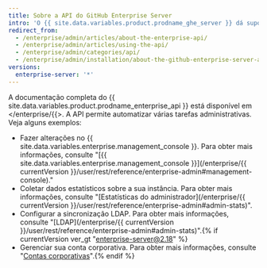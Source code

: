 ```yaml
---
title: Sobre a API do GitHub Enterprise Server
intro: 'O {{ site.data.variables.product.prodname_ghe_server }} dá suporte à mesma API avançada disponível no {{ site.data.variables.product.prodname_dotcom_the_website }} e tem seu próprio conjunto de pontos de extremidade de API.'
redirect_from:
  - /enterprise/admin/articles/about-the-enterprise-api/
  - /enterprise/admin/articles/using-the-api/
  - /enterprise/admin/categories/api/
  - /enterprise/admin/installation/about-the-github-enterprise-server-api
versions:
  enterprise-server: '*'
---
```


A documentação completa do {{ site.data.variables.product.prodname_enterprise_api }} está disponível em </enterprise/{{>. A API permite automatizar várias tarefas administrativas. Veja alguns exemplos:

- Fazer alterações no {{ site.data.variables.enterprise.management_console }}. Para obter mais informações, consulte "[{{ site.data.variables.enterprise.management_console }}](/enterprise/{{ currentVersion }}/user/rest/reference/enterprise-admin#management-console)."
- Coletar dados estatísticos sobre a sua instância. Para obter mais informações, consulte "[Estatísticas do administrador](/enterprise/{{ currentVersion }}/user/rest/reference/enterprise-admin#admin-stats)".
- Configurar a sincronização LDAP. Para obter mais informações, consulte "[LDAP](/enterprise/{{ currentVersion }}/user/rest/reference/enterprise-admin#admin-stats)".{% if currentVersion ver_gt "enterprise-server@2.18" %}
- Gerenciar sua conta corporativa. Para obter mais informações, consulte "[Contas corporativas](/v4/guides/managing-enterprise-accounts)".{% endif %}
